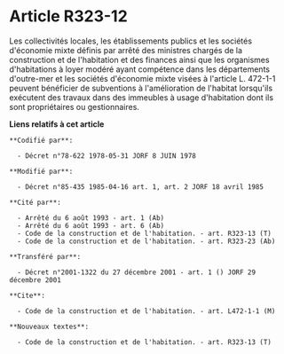 # Article R323-12

Les collectivités locales, les établissements publics et les sociétés d'économie mixte définis par arrêté des ministres
chargés de la construction et de l'habitation et des finances ainsi que les organismes d'habitations à loyer modéré ayant
compétence dans les départements d'outre-mer et les sociétés d'économie mixte visées à l'article L. 472-1-1 peuvent
bénéficier de subventions à l'amélioration de l'habitat lorsqu'ils exécutent des travaux dans des immeubles à usage
d'habitation dont ils sont propriétaires ou gestionnaires.

**Liens relatifs à cet article**

	**Codifié par**:

	  - Décret n°78-622 1978-05-31 JORF 8 JUIN 1978

	**Modifié par**:

	  - Décret n°85-435 1985-04-16 art. 1, art. 2 JORF 18 avril 1985

	**Cité par**:

	  - Arrêté du 6 août 1993 - art. 1 (Ab)
	  - Arrêté du 6 août 1993 - art. 6 (Ab)
	  - Code de la construction et de l'habitation. - art. R323-13 (T)
	  - Code de la construction et de l'habitation. - art. R323-23 (Ab)

	**Transféré par**:

	  - Décret n°2001-1322 du 27 décembre 2001 - art. 1 () JORF 29 décembre 2001

	**Cite**:

	  - Code de la construction et de l'habitation. - art. L472-1-1 (M)

	**Nouveaux textes**:

	  - Code de la construction et de l'habitation. - art. R323-13 (T)
